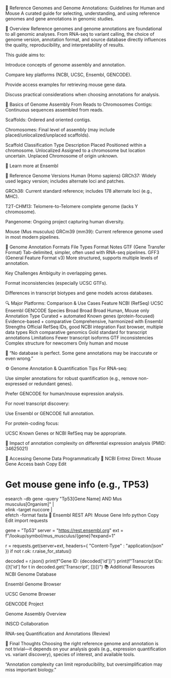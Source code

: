 🧬 Reference Genomes and Genome Annotations: Guidelines for Human and Mouse
A curated guide for selecting, understanding, and using reference genomes and gene annotations in genomic studies.

📌 Overview
Reference genomes and genome annotations are foundational to all genomic analyses. From RNA-seq to variant calling, the choice of genome version, annotation format, and source database directly influences the quality, reproducibility, and interpretability of results.

This guide aims to:

Introduce concepts of genome assembly and annotation.

Compare key platforms (NCBI, UCSC, Ensembl, GENCODE).

Provide access examples for retrieving mouse gene data.

Discuss practical considerations when choosing annotations for analysis.

🧱 Basics of Genome Assembly
From Reads to Chromosomes
Contigs: Continuous sequences assembled from reads.

Scaffolds: Ordered and oriented contigs.

Chromosomes: Final level of assembly (may include placed/unlocalized/unplaced scaffolds).

Scaffold Classification
Type	Description
Placed	Positioned within a chromosome.
Unlocalized	Assigned to a chromosome but location uncertain.
Unplaced	Chromosome of origin unknown.

📖 Learn more at Ensembl

🧬 Reference Genome Versions
Human (Homo sapiens)
GRCh37: Widely used legacy version; includes alternate loci and patches.

GRCh38: Current standard reference; includes 178 alternate loci (e.g., MHC).

T2T-CHM13: Telomere-to-Telomere complete genome (lacks Y chromosome).

Pangenome: Ongoing project capturing human diversity.

Mouse (Mus musculus)
GRCm39 (mm39): Current reference genome used in most modern pipelines.

🧾 Genome Annotation Formats
File Types
Format	Notes
GTF (Gene Transfer Format)	Tab-delimited, simpler, often used with RNA-seq pipelines.
GFF3 (General Feature Format v3)	More structured, supports multiple levels of annotation.

Key Challenges
Ambiguity in overlapping genes.

Format inconsistencies (especially UCSC GTFs).

Differences in transcript biotypes and gene models across databases.

🔍 Major Platforms: Comparison & Use Cases
Feature	NCBI (RefSeq)	UCSC	Ensembl	GENCODE
Species	Broad	Broad	Broad	Human, Mouse only
Annotation Type	Curated + automated	Known genes (protein-focused)	Evidence-based + comparative	Comprehensive, harmonized with Ensembl
Strengths	Official RefSeq IDs, good NCBI integration	Fast browser, multiple data types	Rich comparative genomics	Gold standard for transcript annotations
Limitations	Fewer transcript isoforms	GTF inconsistencies	Complex structure for newcomers	Only human and mouse

🧠 “No database is perfect. Some gene annotations may be inaccurate or even wrong.”

⚙️ Genome Annotation & Quantification Tips
For RNA-seq:

Use simpler annotations for robust quantification (e.g., remove non-expressed or redundant genes).

Prefer GENCODE for human/mouse expression analysis.

For novel transcript discovery:

Use Ensembl or GENCODE full annotation.

For protein-coding focus:

UCSC Known Genes or NCBI RefSeq may be appropriate.

🧪 Impact of annotation complexity on differential expression analysis (PMID: 34625021)

🧰 Accessing Genome Data Programmatically
🔗 NCBI Entrez Direct: Mouse Gene Access
bash
Copy
Edit
# Get mouse gene info (e.g., TP53)
esearch -db gene -query "Tp53[Gene Name] AND Mus musculus[Organism]" | \
elink -target nuccore | \
efetch -format fasta
🧬 Ensembl REST API: Mouse Gene Info
python
Copy
Edit
import requests

gene = "Tp53"
server = "https://rest.ensembl.org"
ext = f"/lookup/symbol/mus_musculus/{gene}?expand=1"

r = requests.get(server+ext, headers={ "Content-Type" : "application/json" })
if not r.ok:
    r.raise_for_status()

decoded = r.json()
print(f"Gene ID: {decoded['id']}")
print(f"Transcript IDs: {[t['id'] for t in decoded.get('Transcript', [])]}")
📚 Additional Resources
NCBI Genome Database

Ensembl Genome Browser

UCSC Genome Browser

GENCODE Project

Genome Assembly Overview

INSCD Collaboration

RNA-seq Quantification and Annotations (Review)

🧩 Final Thoughts
Choosing the right reference genome and annotation is not trivial—it depends on your analysis goals (e.g., expression quantification vs. variant discovery), species of interest, and available tools.

“Annotation complexity can limit reproducibility, but oversimplification may miss important biology.”
